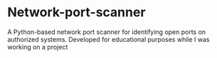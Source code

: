 # Network-port-scanner
A Python-based network port scanner for identifying open ports on authorized systems. Developed for educational purposes while I was working on a project
